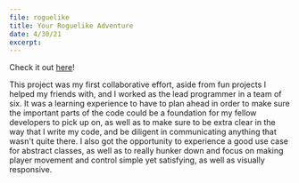 ```yaml
---
file: roguelike
title: Your Roguelike Adventure
date: 4/30/21
excerpt: 
---
```

Check it out [here](https://misaaaki.itch.io/your-roguelike-adventure)!

This project was my first collaborative effort, aside from fun projects I helped my friends with, and I worked as the lead programmer in a team of six. It was a learning experience to have to plan ahead in order to make sure the important parts of the code could be a foundation for my fellow developers to pick up on, as well as to make sure to be extra clear in the way that I write my code, and be diligent in communicating anything that wasn't quite there. I also got the opportunity to experience a good use case for abstract classes, as well as to really hunker down and focus on making player movement and control simple yet satisfying, as well as visually responsive. 